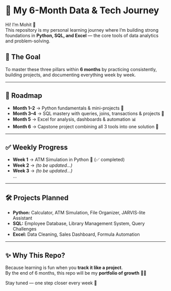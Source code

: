 # 🚀 My 6-Month Data & Tech Journey  

Hi! I’m Mohit 👋  
This repository is my personal learning journey where I’m building strong foundations in **Python, SQL, and Excel** — the core tools of data analytics and problem-solving.  

## 🎯 The Goal  
To master these three pillars within **6 months** by practicing consistently, building projects, and documenting everything week by week.  

---

## 📅 Roadmap  

- **Month 1–2** → Python fundamentals & mini-projects 🐍  
- **Month 3–4** → SQL mastery with queries, joins, transactions & projects 💾  
- **Month 5** → Excel for analysis, dashboards & automation 📊  
- **Month 6** → Capstone project combining all 3 tools into one solution 🌟  

---

## ✅ Weekly Progress  

- **Week 1** → ATM Simulation in Python 🏧 (✅ completed)  
- **Week 2** → *(to be updated...)*  
- **Week 3** → *(to be updated...)*  
...  

---

## 🛠️ Projects Planned  

- **Python:** Calculator, ATM Simulation, File Organizer, JARVIS-lite Assistant  
- **SQL:** Employee Database, Library Management System, Query Challenges  
- **Excel:** Data Cleaning, Sales Dashboard, Formula Automation  

---

## ✨ Why This Repo?  

Because learning is fun when you **track it like a project**.  
By the end of 6 months, this repo will be my **portfolio of growth** 📂✨  

Stay tuned — one step closer every week 🚀
